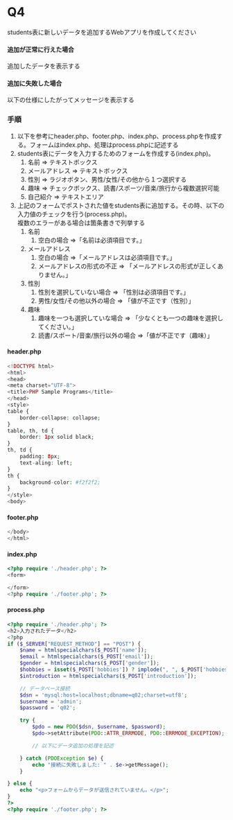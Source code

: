 # Q4
students表に新しいデータを追加するWebアプリを作成してください  

#### 追加が正常に行えた場合
追加したデータを表示する

#### 追加に失敗した場合
以下の仕様にしたがってメッセージを表示する

### 手順

1. 以下を参考にheader.php、footer.php、index.php、process.phpを作成する。フォームはindex.php、処理はprocess.phpに記述する
2. students表にデータを入力するためのフォームを作成する(index.php)。
   1. 名前 => テキストボックス
   2. メールアドレス => テキストボックス
   3. 性別 => ラジオボタン、男性/女性/その他から１つ選択する
   4. 趣味 => チェックボックス、読書/スポーツ/音楽/旅行から複数選択可能
   5. 自己紹介 => テキストエリア
3. 上記のフォームでポストされた値をstudents表に追加する。その時、以下の入力値のチェックを行う(process.php)。<br>複数のエラーがある場合は箇条書きで列挙する
   1. 名前
      1. 空白の場合 =>「名前は必須項目です。」
   2. メールアドレス
      1. 空白の場合 =>「メールアドレスは必須項目です。」
      2. メールアドレスの形式の不正 => 「メールアドレスの形式が正しくありません。」
   3. 性別
      1. 性別を選択していない場合 => 「性別は必須項目です。」
      2. 男性/女性/その他以外の場合 => 「値が不正です（性別）」
   4. 趣味
      1. 趣味を一つも選択していな場合 => 「少なくとも一つの趣味を選択してください。」
      2. 読書/スポート/音楽/旅行以外の場合 =>「値が不正です（趣味）」

#### header.php
``` php
<!DOCTYPE html>
<html>
<head>
<meta charset="UTF-8">
<title>PHP Sample Programs</title>
</head>
<style>
table {
	border-collapse: collapse;
}
table, th, td {
	border: 1px solid black;
}
th, td {
	padding: 8px;
	text-aling: left;
}
th {
	background-color: #f2f2f2;
}
</style>
<body>
```

#### footer.php
``` php
</body>
</html>
```

#### index.php
``` php
<?php require './header.php'; ?>
<form>

</form>
<?php require './footer.php'; ?>
```

#### process.php
``` php
<?php require './header.php'; ?>
<h2>入力されたデータ</h2>
<?php
if ($_SERVER["REQUEST_METHOD"] == "POST") {
    $name = htmlspecialchars($_POST['name']);
    $email = htmlspecialchars($_POST['email']);
    $gender = htmlspecialchars($_POST['gender']);
    $hobbies = isset($_POST['hobbies']) ? implode(", ", $_POST['hobbies']) : "";
    $introduction = htmlspecialchars($_POST['introduction']);

    // データベース接続
    $dsn = 'mysql:host=localhost;dbname=q02;charset=utf8';
    $username = 'admin';
    $password = 'q02';

    try {
        $pdo = new PDO($dsn, $username, $password);
        $pdo->setAttribute(PDO::ATTR_ERRMODE, PDO::ERRMODE_EXCEPTION);

        // 以下にデータ追加の処理を記述

    } catch (PDOException $e) {
        echo "接続に失敗しました: " . $e->getMessage();
    }

} else {
    echo "<p>フォームからデータが送信されていません。</p>";
}
?>
<?php require './footer.php'; ?>

```
